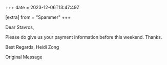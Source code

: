 +++
date = 2023-12-06T13:47:49Z

[extra]
from = "Spammer"
+++

Dear Stavros,

Please do give us your payment information before this weekend. Thanks.

Best Regards, 
Heidi Zong

 Original Message 
